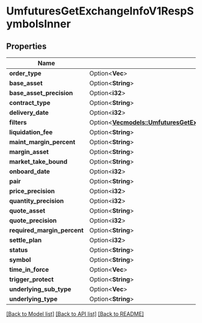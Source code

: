 # UmfuturesGetExchangeInfoV1RespSymbolsInner

## Properties

Name | Type | Description | Notes
------------ | ------------- | ------------- | -------------
**order_type** | Option<**Vec<String>**> |  | [optional]
**base_asset** | Option<**String**> |  | [optional]
**base_asset_precision** | Option<**i32**> |  | [optional]
**contract_type** | Option<**String**> |  | [optional]
**delivery_date** | Option<**i32**> |  | [optional]
**filters** | Option<[**Vec<models::UmfuturesGetExchangeInfoV1RespSymbolsInnerFiltersInner>**](UmfuturesGetExchangeInfoV1Resp_symbols_inner_filters_inner.md)> |  | [optional]
**liquidation_fee** | Option<**String**> |  | [optional]
**maint_margin_percent** | Option<**String**> |  | [optional]
**margin_asset** | Option<**String**> |  | [optional]
**market_take_bound** | Option<**String**> |  | [optional]
**onboard_date** | Option<**i32**> |  | [optional]
**pair** | Option<**String**> |  | [optional]
**price_precision** | Option<**i32**> |  | [optional]
**quantity_precision** | Option<**i32**> |  | [optional]
**quote_asset** | Option<**String**> |  | [optional]
**quote_precision** | Option<**i32**> |  | [optional]
**required_margin_percent** | Option<**String**> |  | [optional]
**settle_plan** | Option<**i32**> |  | [optional]
**status** | Option<**String**> |  | [optional]
**symbol** | Option<**String**> |  | [optional]
**time_in_force** | Option<**Vec<String>**> |  | [optional]
**trigger_protect** | Option<**String**> |  | [optional]
**underlying_sub_type** | Option<**Vec<String>**> |  | [optional]
**underlying_type** | Option<**String**> |  | [optional]

[[Back to Model list]](../README.md#documentation-for-models) [[Back to API list]](../README.md#documentation-for-api-endpoints) [[Back to README]](../README.md)


